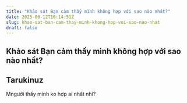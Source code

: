 ```yaml
---
title: "Khảo sát Bạn cảm thấy mình không hợp với sao nào nhất?"
date: 2025-06-12T16:14:51Z
slug: khao-sat-ban-cam-thay-minh-khong-hop-voi-sao-nao-nhat
draft: false
---
```


## Khảo sát Bạn cảm thấy mình không hợp với sao nào nhất?

## Tarukinuz

Mngười thấy mình ko hợp ai nhất nhỉ?